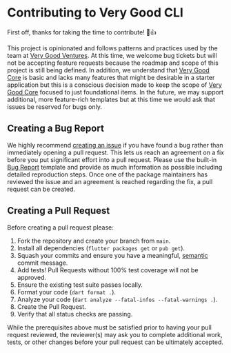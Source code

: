 # Contributing to Very Good CLI

First off, thanks for taking the time to contribute! 🎉👍

This project is opinionated and follows patterns and practices used by the team at [Very Good Ventures][very_good_ventures_link]. At this time, we welcome bug tickets but will not be accepting feature requests because the roadmap and scope of this project is still being defined. In addition, we understand that [Very Good Core][very_good_core_link] is basic and lacks many features that might be desirable in a starter application but this is a conscious decision made to keep the scope of [Very Good Core][very_good_core_link] focused to just foundational items. In the future, we may support additional, more feature-rich templates but at this time we would ask that issues be reserved for bugs only.

## Creating a Bug Report

We highly recommend [creating an issue][bug_report_link] if you have found a bug rather than immediately opening a pull request. This lets us reach an agreement on a fix before you put significant effort into a pull request. Please use the built-in [Bug Report][bug_report_link] template and provide as much information as possible including detailed reproduction steps. Once one of the package maintainers has reviewed the issue and an agreement is reached regarding the fix, a pull request can be created.

## Creating a Pull Request

Before creating a pull request please:

1. Fork the repository and create your branch from `main`.
1. Install all dependencies (`flutter packages get` or `pub get`).
1. Squash your commits and ensure you have a meaningful, [semantic][conventional_commits_link] commit message.
1. Add tests! Pull Requests without 100% test coverage will not be approved.
1. Ensure the existing test suite passes locally.
1. Format your code (`dart format .`).
1. Analyze your code (`dart analyze --fatal-infos --fatal-warnings .`).
1. Create the Pull Request.
1. Verify that all status checks are passing.

While the prerequisites above must be satisfied prior to having your
pull request reviewed, the reviewer(s) may ask you to complete additional
work, tests, or other changes before your pull request can be ultimately
accepted.

[conventional_commits_link]: https://www.conventionalcommits.org/en/v1.0.0
[bug_report_link]: https://github.com/VeryGoodOpenSource/very_good_cli/issues/new?assignees=&labels=bug&template=bug_report.md&title=fix%3A+
[very_good_core_link]: templates/very_good_core/README.md
[very_good_ventures_link]: https://verygood.ventures/?utm_source=github&utm_medium=banner&utm_campaign=CLI
